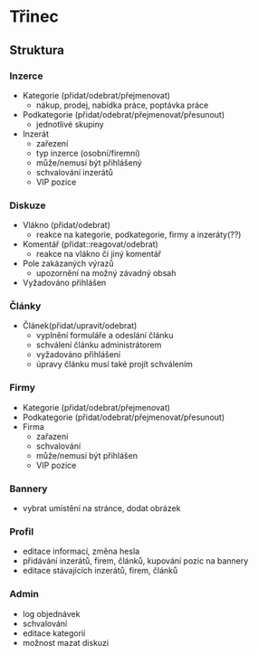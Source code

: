 Třinec
======
Struktura
---------

### Inzerce
- Kategorie (přidat/odebrat/přejmenovat)
	- nákup, prodej, nabídka práce, poptávka práce
- Podkategorie (přidat/odebrat/přejmenovat/přesunout)
	- jednotlivé skupiny
- Inzerát
	- zařezení
	- typ inzerce (osobní/firemní)
	- může/nemusí být přihlášený
	- schvalování inzerátů
	- VIP pozice
	
### Diskuze
- Vlákno (přidat/odebrat)
	- reakce na kategorie, podkategorie, firmy a inzeráty(??)
- Komentář (přidat::reagovat/odebrat)
	- reakce na vlákno či jiný komentář
- Pole zakázaných výrazů
	- upozornění na možný závadný obsah
- Vyžadováno přihlášen

### Články
- Článek(přidat/upravit/odebrat)
	- vyplnění formuláře a odeslání článku
	- schválení článku administrátorem
	- vyžadováno přihlášení
	- úpravy článku musí také projít schválením
	
### Firmy
- Kategorie (přidat/odebrat/přejmenovat)
- Podkategorie (přidat/odebrat/přejmenovat/přesunout)
- Firma
	- zařazení
	- schvalování
	- může/nemusí být přihlášen
	- VIP pozice
	
### Bannery
- vybrat umístění na stránce, dodat obrázek

### Profil
- editace informací, změna hesla
- přidávání inzerátů, firem, článků, kupování pozic na bannery
- editace stávajících inzerátů, firem, článků

### Admin
- log objednávek
- schvalování
- editace kategorií
- možnost mazat diskuzi
